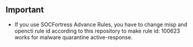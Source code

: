 ## Important
* If you use SOCFortress Advance Rules, you have to change misp and opencti rule id according to this repository to make rule id: 100623 works for malware quarantine active-response.
